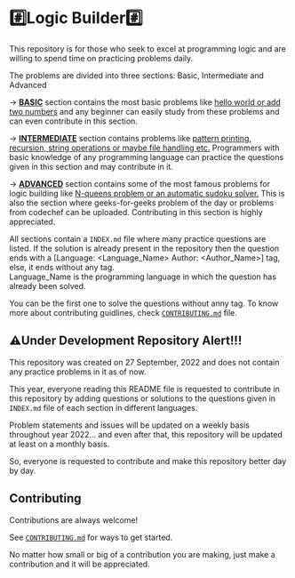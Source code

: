 
# #️⃣Logic Builder#️⃣

This repository is for those who seek to excel at programming logic and are willing to spend time on practicing problems daily.

The problems are divided into three sections: Basic, Intermediate and Advanced

-> <b>[BASIC](/Basic/INDEX.md)</b> section contains the most basic problems like <u>hello world or add two numbers</u> and any beginner can easily study from these problems and can even contribute in this section. 

-> <b>[INTERMEDIATE](/Basic/INDEX.md)</b> section contains problems like <u>pattern printing, recursion, string operations or maybe file handling etc.</u> Programmers with basic knowledge of any programming language can practice the questions given in this section and may contribute in it.

-> <b>[ADVANCED](/Basic/INDEX.md)</b> section contains some of the most famous problems for logic building like <u>N-queens problem or an automatic sudoku solver.</u> This is also the section where geeks-for-geeks problem of the day or problems from codechef can be uploaded. Contributing in this section is highly appreciated.

All sections contain a `INDEX.md` file where many practice questions are listed. If the solution is already present in the repository then the question ends with a [Language: \<Language_Name\>  Author: \<Author_Name\>] tag, else, it ends without any tag.<br>
Language_Name is the programming language in which the question has already been solved.

You can be the first one to solve the questions without anny tag. To know more about contributing guidlines, check [`CONTRIBUTING.md`](/CONTRIBUTING.md) file.


## ⚠️Under Development Repository Alert!!!

This repository was created on 27 September, 2022 and does not contain any practice problems in it as of now.

This year, everyone reading this README file is requested to contribute in this repository by adding questions or solutions to the questions given in `INDEX.md` file of each section in different languages.

Problem statements and issues will be updated on a weekly basis throughout year 2022... and even after that, this repository will be updated at least on a monthly basis.

So, everyone is requested to contribute and make this repository better day by day.


## Contributing

Contributions are always welcome!

See [`CONTRIBUTING.md`](/CONTRIBUTING.md) for ways to get started.

No matter how small or big of a contribution you are making, just make a contribution and it will be appreciated.
